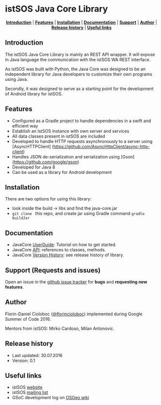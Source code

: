 # istSOS Java Core Library




<p align="center">
<b><a href="#introduction">Introduction</a></b>
|
<b><a href="#features">Features</a></b>
|
<b><a href="#installation">Installation</a></b>
|
<b><a href="#documentation">Documentation</a></b>
|
<b><a href="#support">Support</a></b>
|
<b><a href="#author">Author</a></b>
|
<b><a href="#release-history">Release history</a></b>
|
<b><a href="#useful-links">Useful links</a></b>
</p>




## Introduction


The istSOS Java Core Library is mainly an REST API wrapper. It will expose in Java language the communication with the istSOS WA REST interface.

As istSOS was built with Python, the Java Core was designed to be an independent library for Java developers to customize their own programs using Java. 

Secondly, it was designed to serve as a starting point for the development of Android library for istSOS.

## Features

* Configured as a Gradle project to handle dependencies in a swift and efficient way
* Establish an IstSOS instance with own server and services
* All data classes present in istSOS are included
* Developed to handle HTTP requests asynchronously to a server using [AsyncHTTPClient] (https://github.com/AsyncHttpClient/async-http-client)
* Handles JSON de-serialization and serialization using [Gson] (https://github.com/google/gson)
* Developed for Java 8
* Can be used as a library for Android development

## Installation

There are two options for using this library:
* look inside the build -> libs and find the java-core.jar
* `git clone ` this repo, and create jar using Gradle command `gradle buildJar`

## Documentation

* JavaCore [UserGuide](https://github.com/masterflorin/java-core/blob/master/UserGuide.md): Tutorial on how to get started.
* JavaCore [API](https://github.com/masterflorin/java-core/wiki): references to classes, methods.
* JavaCore [Version History](https://github.com/masterflorin/java-core/blob/master/VERSION.md): see release history of library.

## Support (Requests and issues)

Open an issue in the [github issue tracker](https://github.com/masterflorin/java-core/issues) for **bugs** and **requesting new features**.

## Author

Florin-Daniel Cioloboc ([@florincioloboc](https://twitter.com/florincioloboc)) implemented during Google Summer of Code 2016.

Mentors from istSOS: Mirko Cardoso, Milan Antonovic.

## Release history

* Last updated: 30.07.2016
* Version: 0.1

## Useful links

* istSOS [website](http://istsos.org/)
* istSOS [mailing list](https://groups.google.com/forum/#!forum/istsos)
* GSoC development log on [OSGeo wiki](https://wiki.osgeo.org/wiki/Android_istSOS)